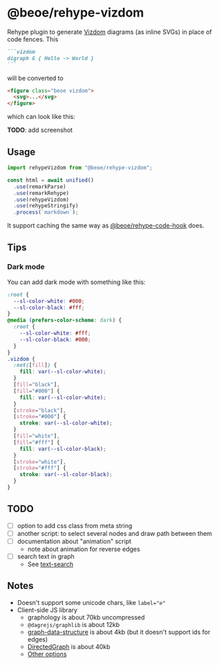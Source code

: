 # @beoe/rehype-vizdom

Rehype plugin to generate [Vizdom](https://github.com/vizdom-dev/vizdom) diagrams (as inline SVGs) in place of code fences. This

````md
```vizdom
digraph G { Hello -> World }
```
````

will be converted to

```html
<figure class="beoe vizdom">
  <svg>...</svg>
</figure>
```

which can look like this:

**TODO**: add screenshot

## Usage

```js
import rehypeVizdom from "@beoe/rehype-vizdom";

const html = await unified()
  .use(remarkParse)
  .use(remarkRehype)
  .use(rehypeVizdom)
  .use(rehypeStringify)
  .process(`markdown`);
```

It support caching the same way as [@beoe/rehype-code-hook](/packages/rehype-code-hook/) does.

## Tips

### Dark mode

You can add dark mode with something like this:

```css
:root {
  --sl-color-white: #000;
  --sl-color-black: #fff;
}
@media (prefers-color-scheme: dark) {
  :root {
    --sl-color-white: #fff;
    --sl-color-black: #000;
  }
}
.vizdom {
  :not([fill]) {
    fill: var(--sl-color-white);
  }
  [fill="black"],
  [fill="#000"] {
    fill: var(--sl-color-white);
  }
  [stroke="black"],
  [stroke="#000"] {
    stroke: var(--sl-color-white);
  }
  [fill="white"],
  [fill="#fff"] {
    fill: var(--sl-color-black);
  }
  [stroke="white"],
  [stroke="#fff"] {
    stroke: var(--sl-color-black);
  }
}
```

## TODO

- [ ] option to add css class from meta string
- [ ] another script: to select several nodes and draw path between them
- [ ] documentation about "animation" script
  - note about animation for reverse edges
- [ ] search text in graph
  - See [text-search](https://github.com/stereobooster/facets/blob/main/notes/text-search.md#candidates)

## Notes

- Doesn't support some unicode chars, like `label="∅"`
- Client-side JS library
  - graphology is about 70kb uncompressed
  - `@dagrejs/graphlib` is about 12kb
  - [graph-data-structure](https://www.npmjs.com/package/graph-data-structure) is about 4kb (but it doesn't support ids for edges)
  - [DirectedGraph](https://data-structure-typed-docs.vercel.app/classes/DirectedGraph.html) is about 40kb
  - [Other options](https://www.npmjs.com/search?q=graph-theory)
